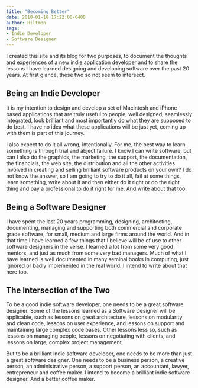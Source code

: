 ```yaml
---
title: "Becoming Better"
date: 2010-01-18 17:22:00-0400
author: Hiltmon
tags:
- Indie Developer
- Software Designer
---
```


I created this site and its blog for two purposes, to document the thoughts and experiences of a new indie application developer and to share the lessons I have learned designing and developing software over the past 20 years.  At first glance, these two so not seem to intersect.

## Being an Indie Developer

It is my intention to design and develop a set of Macintosh and iPhone based applications that are truly useful to people, well designed, seamlessly integrated, look brilliant and most importantly do what they are supposed to do best.  I have no idea what these applications will be just yet, coming up with them is part of this journey.

I also expect to do it all wrong, intentionally.  For me, the best way to learn something is through trial and abject failure.  I know I can write software, but can I also do the graphics, the marketing, the support, the documentation, the financials, the web site, the distribution and all the other activities involved in creating and selling brilliant software products on your own?  I do not know the answer, so I am going to try to do it all, fail at some things, learn something, write about it and then either do it right or do the right thing and pay a professional to do it right for me.  And write about that too.

## Being a Software Designer

I have spent the last 20 years programming, designing, architecting, documenting, managing and supporting both commercial and corporate grade software, for small, medium and large firms around the world.  And in that time I have learned a few things that I believe will be of use to other software designers in the verse.  I learned a lot from some very good mentors, and just as much from some very bad managers.  Much of what I have learned is well documented in many seminal books in computing, just ignored or badly implemented in the real world.  I intend to write about that here too.

## The Intersection of the Two

To be a good indie software developer, one needs to be a great software designer.  Some of the lessons learned as a Software Designer will be applicable, such as lessons on great architecture, lessons on modularity and clean code, lessons on user experience, and lessons on support and maintaining large complex code bases.  Other lessons less so, such as lessons on managing people, lessons on negotiating with clients, and lessons on large, complex project management.

But to be a brilliant indie software developer, one needs to be more than just a great software designer.  One needs to be a business person, a creative person, an administrative person, a support person, an accountant, lawyer, entrepreneur and coffee maker.  I intend to become a brilliant indie software designer.  And a better coffee maker.


